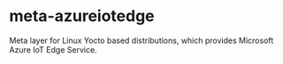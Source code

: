 # meta-azureiotedge
Meta layer for Linux Yocto based distributions, which provides Microsoft Azure IoT Edge Service.
